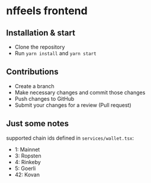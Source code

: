 # nffeels frontend

## Installation & start

- Clone the repository
- Run `yarn install` and `yarn start`

## Contributions

- Create a branch
- Make necessary changes and commit those changes
- Push changes to GitHub
- Submit your changes for a review (Pull request)

## Just some notes

supported chain ids defined in `services/wallet.tsx`:

- 1: Mainnet
- 3: Ropsten
- 4: Rinkeby
- 5: Goerli
- 42: Kovan
